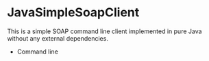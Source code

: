 JavaSimpleSoapClient
====================

This is a simple SOAP command line client implemented in pure Java without any external dependencies.

* Command line

